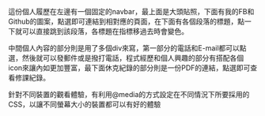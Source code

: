 這份個人履歷在左邊有一個固定的navbar，最上面是大頭貼照，下面有我的FB和Github的圖案，點選即可連結到相對應的頁面，在下面有各個段落的標題，點一下就可以直接跳到該段落，各標題在指標移過去時會變色。

中間個人內容的部分則是用了多個div來寫，第一部分的電話和E-mail都可以點選，然後就可以發郵件或是撥打電話，程式經歷和個人興趣的部分有搭配各個icon來讓內如更加豐富，最下面休克紀錄的部分則是一份PDF的連結，點選即可查看修課紀錄。

針對不同裝置的觀看體驗，有利用@media的方式設定在不同情況下所要採用的CSS，以讓不同螢幕大小的裝置都可以有好的體驗

